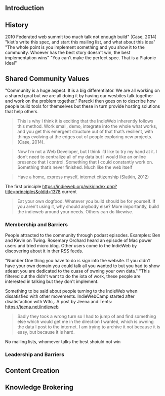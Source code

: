 ## Introduction
## History
2010 Federated web summit too much talk not enough build" (Case, 2014) "klet's write this spec, and start this mailing list, and what about this idea"
"The whole point is you implement something and you show it to the community. Whoever has the best story doesn't win, the best implementation wins"
"You can't make the perfect spec. That is a Platonic ideal"
 
## Shared Community Values
"Community is a huge aspect. It is a big differentiator. We are all working on a shared goal but we are all doing it by having our wesbites talk together and work on the problem together." Parecki then goes on to describe how people build tools for themselves but these in turn provide hosting solutions that help others. 

>This is why I think it is exciting that the IndieWeb inherently follows this method. Work small, demo, integrate into the whole what works, and you get this emergent structure out of that that’s resilient, with things evolving at the edges out of people exploring new projects. (Case, 2014).

> Now I’m not a Web Developer, but I think I’d like to try my hand at it. I don’t need to centralize all of my data but I would like an online presence that I control. Something that I could constantly work on. Something that’s never finished. Much like the web itself

> Have a home, express myself, internet citizenship (Slatkin, 2012)

The first principle https://indieweb.org/wiki/index.php?title=principles&oldid=1378
current 
> Eat your own dogfood. Whatever you build should be for yourself. If you aren't using it, why should anybody else? More importantly, build the indieweb around your needs. Others can do likewise.

### Membership and Barriers
People attracted to the community through podast episodes. Examples: Ben and Kevin on Twing. Rosemary Orchard heard an episode of Mac power users and tried micro.blog. Other users come to the IndieWeb by discovering about it in ther RSS feeds.

"Number One thing you have to do is sign into the website. If you didn't have your own domain you could talk all you wanted to but you had to show atleast you are dedicated to the cuase of owning your own data." "This filtered out the didn't want to do the iota of work, these people are interested in talking but they don't implement.

Something to be said about people turning to the IndieWeb when dissatisfied with other movements. IndieWebCamp started after disatisfaction with W3c,. A post by Jeena and Tents: https://jeena.net/indieweb 
>  Sadly they took a wrong turn so I had to jump of and find something else which would get me in the direction I wanted, which is owning the data I post to the internet. I am trying to archive it not because it is easy, but because it is hard.

No mailing lists, whomever talks the best shoiuld not win
### Leadership and Barriers
## Content Creation
## Knowledge Brokering

